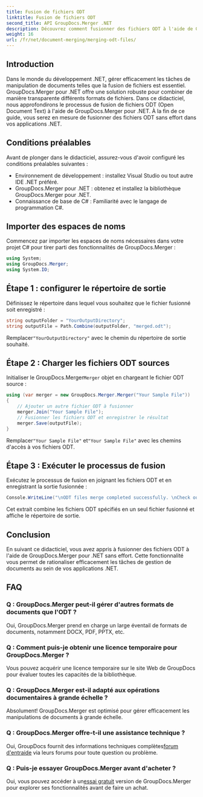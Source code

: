 ```yaml
---
title: Fusion de fichiers ODT
linktitle: Fusion de fichiers ODT
second_title: API GroupDocs.Merger .NET
description: Découvrez comment fusionner des fichiers ODT à l'aide de GroupDocs.Merger pour .NET sans effort. Améliorez vos capacités de gestion de documents avec cette puissante bibliothèque.
weight: 16
url: /fr/net/document-merging/merging-odt-files/
---
```

## Introduction
Dans le monde du développement .NET, gérer efficacement les tâches de manipulation de documents telles que la fusion de fichiers est essentiel. GroupDocs.Merger pour .NET offre une solution robuste pour combiner de manière transparente différents formats de fichiers. Dans ce didacticiel, nous approfondirons le processus de fusion de fichiers ODT (Open Document Text) à l'aide de GroupDocs.Merger pour .NET. À la fin de ce guide, vous serez en mesure de fusionner des fichiers ODT sans effort dans vos applications .NET.
## Conditions préalables
Avant de plonger dans le didacticiel, assurez-vous d'avoir configuré les conditions préalables suivantes :
- Environnement de développement : installez Visual Studio ou tout autre IDE .NET préféré.
- GroupDocs.Merger pour .NET : obtenez et installez la bibliothèque GroupDocs.Merger pour .NET.
- Connaissance de base de C# : Familiarité avec le langage de programmation C#.

## Importer des espaces de noms
Commencez par importer les espaces de noms nécessaires dans votre projet C# pour tirer parti des fonctionnalités de GroupDocs.Merger :
```csharp
using System; 
using GroupDocs.Merger;
using System.IO;
```
## Étape 1 : configurer le répertoire de sortie
Définissez le répertoire dans lequel vous souhaitez que le fichier fusionné soit enregistré :
```csharp
string outputFolder = "YourOutputDirectory";
string outputFile = Path.Combine(outputFolder, "merged.odt");
```
 Remplacer`"YourOutputDirectory"` avec le chemin du répertoire de sortie souhaité.
## Étape 2 : Charger les fichiers ODT sources
 Initialiser le GroupDocs.Merger`Merger` objet en chargeant le fichier ODT source :
```csharp
using (var merger = new GroupDocs.Merger.Merger("Your Sample File"))
{
    // Ajouter un autre fichier ODT à fusionner
    merger.Join("Your Sample File");
    // Fusionner les fichiers ODT et enregistrer le résultat
    merger.Save(outputFile);
}
```
 Remplacer`"Your Sample File"` et`"Your Sample File"` avec les chemins d'accès à vos fichiers ODT.
## Étape 3 : Exécuter le processus de fusion
Exécutez le processus de fusion en joignant les fichiers ODT et en enregistrant la sortie fusionnée :
```csharp
Console.WriteLine("\nODT files merge completed successfully. \nCheck output in {0}", outputFolder);
```
Cet extrait combine les fichiers ODT spécifiés en un seul fichier fusionné et affiche le répertoire de sortie.

## Conclusion
En suivant ce didacticiel, vous avez appris à fusionner des fichiers ODT à l'aide de GroupDocs.Merger pour .NET sans effort. Cette fonctionnalité vous permet de rationaliser efficacement les tâches de gestion de documents au sein de vos applications .NET.

## FAQ
### Q : GroupDocs.Merger peut-il gérer d'autres formats de documents que l'ODT ?
Oui, GroupDocs.Merger prend en charge un large éventail de formats de documents, notamment DOCX, PDF, PPTX, etc.
### Q : Comment puis-je obtenir une licence temporaire pour GroupDocs.Merger ?
Vous pouvez acquérir une licence temporaire sur le site Web de GroupDocs pour évaluer toutes les capacités de la bibliothèque.
### Q : GroupDocs.Merger est-il adapté aux opérations documentaires à grande échelle ?
Absolument! GroupDocs.Merger est optimisé pour gérer efficacement les manipulations de documents à grande échelle.
### Q : GroupDocs.Merger offre-t-il une assistance technique ?
 Oui, GroupDocs fournit des informations techniques complètes[forum d'entraide](https://forum.groupdocs.com/c/merger/32) via leurs forums pour toute question ou problème.
### Q : Puis-je essayer GroupDocs.Merger avant d'acheter ?
 Oui, vous pouvez accéder à un[essai gratuit](https://releases.groupdocs.com/) version de GroupDocs.Merger pour explorer ses fonctionnalités avant de faire un achat.